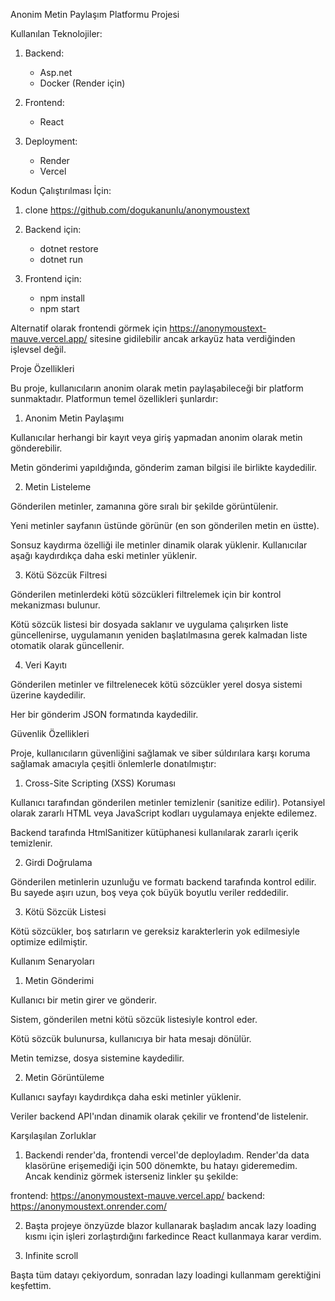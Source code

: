 Anonim Metin Paylaşım Platformu Projesi

Kullanılan Teknolojiler:

1. Backend:
    - Asp.net
    - Docker (Render için)

2. Frontend:
    - React

3. Deployment:
    - Render
    - Vercel
    
Kodun Çalıştırılması İçin:

1. clone https://github.com/dogukanunlu/anonymoustext

2. Backend için: 
    - dotnet restore
    - dotnet run

3. Frontend için:
    - npm install
    - npm start

Alternatif olarak frontendi görmek için https://anonymoustext-mauve.vercel.app/ sitesine gidilebilir ancak arkayüz hata verdiğinden işlevsel değil.



Proje Özellikleri

Bu proje, kullanıcıların anonim olarak metin paylaşabileceği bir platform sunmaktadır. Platformun temel özellikleri şunlardır:

1. Anonim Metin Paylaşımı

Kullanıcılar herhangi bir kayıt veya giriş yapmadan anonim olarak metin gönderebilir.

Metin gönderimi yapıldığında, gönderim zaman bilgisi ile birlikte kaydedilir.

2. Metin Listeleme

Gönderilen metinler, zamanına göre sıralı bir şekilde görüntülenir.

Yeni metinler sayfanın üstünde görünür (en son gönderilen metin en üstte).

Sonsuz kaydırma özelliği ile metinler dinamik olarak yüklenir. Kullanıcılar aşağı kaydırdıkça daha eski metinler yüklenir.

3. Kötü Sözcük Filtresi

Gönderilen metinlerdeki kötü sözcükleri filtrelemek için bir kontrol mekanizması bulunur.

Kötü sözcük listesi bir dosyada saklanır ve uygulama çalışırken liste güncellenirse, uygulamanın yeniden başlatılmasına gerek kalmadan liste otomatik olarak güncellenir.

4. Veri Kayıtı

Gönderilen metinler ve filtrelenecek kötü sözcükler yerel dosya sistemi üzerine kaydedilir.

Her bir gönderim JSON formatında kaydedilir.

Güvenlik Özellikleri

Proje, kullanıcıların güvenliğini sağlamak ve siber súldırılara karşı koruma sağlamak amacıyla çeşitli önlemlerle donatılmıştır:

1. Cross-Site Scripting (XSS) Koruması

Kullanıcı tarafından gönderilen metinler temizlenir (sanitize edilir). Potansiyel olarak zararlı HTML veya JavaScript kodları uygulamaya enjekte edilemez.

Backend tarafında HtmlSanitizer kütüphanesi kullanılarak zararlı içerik temizlenir.

2. Girdi Doğrulama

Gönderilen metinlerin uzunluğu ve formatı backend tarafında kontrol edilir. Bu sayede aşırı uzun, boş veya çok büyük boyutlu veriler reddedilir.

3. Kötü Sözcük Listesi

Kötü sözcükler, boş satırların ve gereksiz karakterlerin yok edilmesiyle optimize edilmiştir.



Kullanım Senaryoları

1. Metin Gönderimi

Kullanıcı bir metin girer ve gönderir.

Sistem, gönderilen metni kötü sözcük listesiyle kontrol eder.

Kötü sözcük bulunursa, kullanıcıya bir hata mesajı dönülür.

Metin temizse, dosya sistemine kaydedilir.

2. Metin Görüntüleme

Kullanıcı sayfayı kaydırdıkça daha eski metinler yüklenir.

Veriler backend API'ından dinamik olarak çekilir ve frontend'de listelenir.



Karşılaşılan Zorluklar

1. Backendi render'da, frontendi vercel'de deployladım. Render'da data klasörüne erişemediği için 500 dönemkte, bu hatayı gideremedim. Ancak kendiniz görmek isterseniz linkler şu şekilde:

frontend: https://anonymoustext-mauve.vercel.app/
backend: https://anonymoustext.onrender.com/

2. Başta projeye önzyüzde blazor kullanarak başladım ancak lazy loading kısmı için işleri zorlaştırdığını farkedince React kullanmaya karar verdim.

3. Infinite scroll

Başta tüm datayı çekiyordum, sonradan lazy loadingi kullanmam gerektiğini keşfettim.
